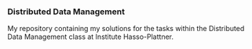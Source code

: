 ### Distributed Data Management 

My repository containing my solutions for the tasks within the Distributed Data Management class at Institute Hasso-Plattner.
